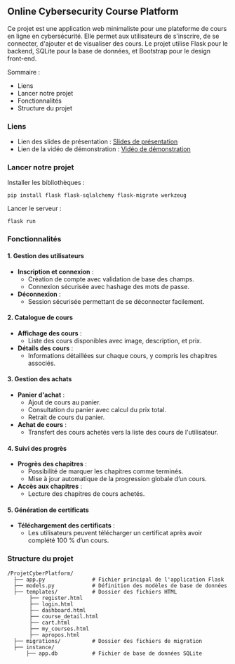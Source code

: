 ## Online Cybersecurity Course Platform

Ce projet est une application web minimaliste pour une plateforme de cours en ligne en cybersécurité. Elle permet aux utilisateurs de s'inscrire, de se connecter, d'ajouter et de visualiser des cours. Le projet utilise Flask pour le backend, SQLite pour la base de données, et Bootstrap pour le design front-end.

Sommaire :
* Liens 
* Lancer notre projet
* Fonctionnalités 
* Structure du projet 

### Liens 
* Lien des slides de présentation : [Slides de présentation](./Slides_Presentation_Projet.pptx)
* Lien de la vidéo de démonstration : [Vidéo de démonstration](./Video_demo_site.mp4)

### Lancer notre projet 

Installer les bibliothèques : 
```
pip install flask flask-sqlalchemy flask-migrate werkzeug
```

Lancer le serveur : 
```
flask run
```

### Fonctionnalités

#### 1. Gestion des utilisateurs
- **Inscription et connexion** :
  - Création de compte avec validation de base des champs.
  - Connexion sécurisée avec hashage des mots de passe.
- **Déconnexion** :
  - Session sécurisée permettant de se déconnecter facilement.

#### 2. Catalogue de cours
- **Affichage des cours** :
  - Liste des cours disponibles avec image, description, et prix.
- **Détails des cours** :
  - Informations détaillées sur chaque cours, y compris les chapitres associés.

#### 3. Gestion des achats
- **Panier d'achat** :
  - Ajout de cours au panier.
  - Consultation du panier avec calcul du prix total.
  - Retrait de cours du panier.
- **Achat de cours** :
  - Transfert des cours achetés vers la liste des cours de l'utilisateur.

#### 4. Suivi des progrès
- **Progrès des chapitres** :
  - Possibilité de marquer les chapitres comme terminés.
  - Mise à jour automatique de la progression globale d’un cours.
- **Accès aux chapitres** :
  - Lecture des chapitres de cours achetés.

#### 5. Génération de certificats
- **Téléchargement des certificats** :
  - Les utilisateurs peuvent télécharger un certificat après avoir complété 100 % d’un cours.

### Structure du projet

```
/ProjetCyberPlatform/
  ├── app.py               # Fichier principal de l'application Flask
  ├── models.py            # Définition des modèles de base de données
  ├── templates/           # Dossier des fichiers HTML
       ├── register.html
       ├── login.html
       ├── dashboard.html
       ├── course_detail.html
       ├── cart.html
       ├── my_courses.html
       ├── apropos.html
  ├── migrations/          # Dossier des fichiers de migration
  ├── instance/
      ├── app.db           # Fichier de base de données SQLite
```
